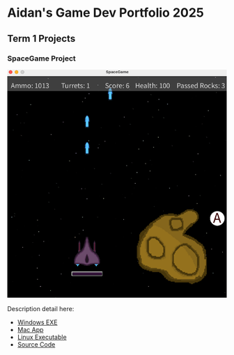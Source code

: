 # Aidan's Game Dev Portfolio 2025

## Term 1 Projects

### SpaceGame Project

![SpaceGame](https://github.com/GeraldZ-o/portfolio/blob/main/images/SpaceGame.png?raw=true)

Description detail here:

* [Windows EXE]()
* [Mac App]()
* [Linux Executable]()
* [Source Code]()
